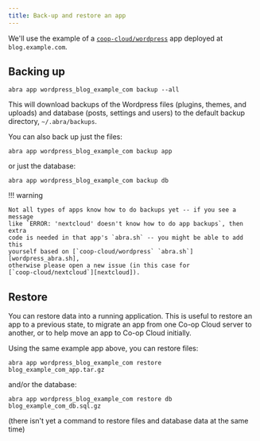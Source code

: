 ```yaml
---
title: Back-up and restore an app
---
```


We'll use the example of a [`coop-cloud/wordpress`][wordpress] app deployed at
`blog.example.com`.

## Backing up

```
abra app wordpress_blog_example_com backup --all
```

This will download backups of the Wordpress files (plugins, themes, and uploads)
and database (posts, settings and users) to the default backup directory,
`~/.abra/backups`.

You can also back up just the files:

```
abra app wordpress_blog_example_com backup app
```

or just the database:

```
abra app wordpress_blog_example_com backup db
```

!!! warning

    Not all types of apps know how to do backups yet -- if you see a message
    like `ERROR: 'nextcloud' doesn't know how to do app backups`, then extra
    code is needed in that app's `abra.sh` -- you might be able to add this
    yourself based on [`coop-cloud/wordpress` `abra.sh`][wordpress_abra.sh],
    otherwise please open a new issue (in this case for
    [`coop-cloud/nextcloud`][nextcloud]).

## Restore

You can restore data into a running application. This is useful to restore an
app to a previous state, to migrate an app from one Co-op Cloud server to
another, or to help move an app to Co-op Cloud initially.

Using the same example app above, you can restore files:

```
abra app wordpress_blog_example_com restore blog_example_com_app.tar.gz
```

and/or the database:

```
abra app wordpress_blog_example_com restore db blog_example_com_db.sql.gz
```

(there isn't yet a command to restore files and database data at the same time)

[wordpress]: https://git.autonomic.zone/coop-cloud/wordpress
[wordpress_abra.sh]: https://git.autonomic.zone/coop-cloud/wordpress/src/branch/master/abra.sh
[nextcloud]: https://git.autonomic.zone/coop-cloud/nextcloud
